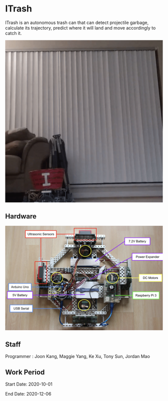 # ITrash
ITrash is an autonomous trash can that can detect projectile garbage, calculate its trajectory, predict where it will land and move accordingly to catch it.


<p align="center">
  <img src="./assets/demo.gif" alt="Size Limit CLI" width="600">
</p>

Hardware
--------

<p align="center">
  <img src="./assets/hardware.png" alt="Size Limit CLI" width="600">
</p>


Staff
-----

Programmer : Joon Kang, Maggie Yang, Ke Xu, Tony Sun, Jordan Mao



Work Period
-----------

Start Date: 2020-10-01


End Date: 2020-12-06

